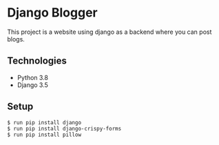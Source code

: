 # Django Blogger

This project is a website using django as a backend where you can post
blogs.

## Technologies
* Python 3.8
* Django 3.5

## Setup
```
$ run pip install django
$ run pip install django-crispy-forms
$ run pip install pillow
```